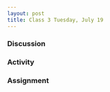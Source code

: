 ```yaml
---
layout: post
title: Class 3 Tuesday, July 19
---
```


### Discussion



### Activity



### Assignment
